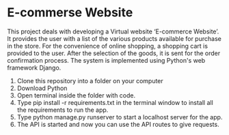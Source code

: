 # E-commerse Website
This project deals with developing a Virtual website ‘E-commerce Website’. 
It provides the user with a list of the various products available for purchase in the store. 
For the convenience of online shopping, a shopping cart is provided to the user. 
After the selection of the goods, it is sent for the order confirmation process. 
The system is implemented using Python's web framework Django.

1. Clone this repository into a folder on your computer
2. Download Python
3. Open terminal inside the folder with code.
4. Type pip install -r requirements.txt in the terminal window to install all the requirements to run the app.
5. Type python manage.py runserver to start a localhost server for the app.
6. The API is started and now you can use the API routes to give requests.
